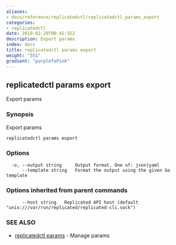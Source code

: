 ```yaml
---
aliases:
- docs/reference/replicatedctl/replicatedctl_params_export
categories:
- replicatedctl
date: 2018-02-20T00:45:55Z
description: Export params
index: docs
title: replicatedctl params export
weight: "551"
gradient: "purpleToPink"
---
```


## replicatedctl params export

Export params

### Synopsis


Export params

```
replicatedctl params export
```

### Options

```
  -o, --output string     Output format. One of: json|yaml
      --template string   Format the output using the given Go template
```

### Options inherited from parent commands

```
      --host string   Replicated API host (default "unix:///var/run/replicated/replicated-cli.sock")
```

### SEE ALSO
* [replicatedctl params](/api/replicatedctl/replicatedctl_params/)	 - Manage params

